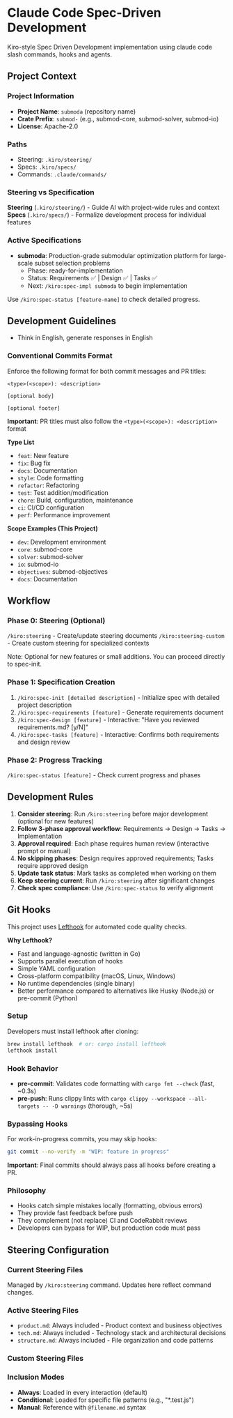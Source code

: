 # Claude Code Spec-Driven Development

Kiro-style Spec Driven Development implementation using claude code slash commands, hooks and agents.

## Project Context

### Project Information
- **Project Name**: `submoda` (repository name)
- **Crate Prefix**: `submod-` (e.g., submod-core, submod-solver, submod-io)
- **License**: Apache-2.0

### Paths
- Steering: `.kiro/steering/`
- Specs: `.kiro/specs/`
- Commands: `.claude/commands/`

### Steering vs Specification

**Steering** (`.kiro/steering/`) - Guide AI with project-wide rules and context
**Specs** (`.kiro/specs/`) - Formalize development process for individual features

### Active Specifications
- **submoda**: Production-grade submodular optimization platform for large-scale subset selection problems
  - Phase: ready-for-implementation
  - Status: Requirements ✅ | Design ✅ | Tasks ✅
  - Next: `/kiro:spec-impl submoda` to begin implementation

Use `/kiro:spec-status [feature-name]` to check detailed progress.

## Development Guidelines
- Think in English, generate responses in English

### Conventional Commits Format

Enforce the following format for both commit messages and PR titles:

```
<type>(<scope>): <description>

[optional body]

[optional footer]
```

**Important**: PR titles must also follow the `<type>(<scope>): <description>` format

**Type List**
- `feat`: New feature
- `fix`: Bug fix
- `docs`: Documentation
- `style`: Code formatting
- `refactor`: Refactoring
- `test`: Test addition/modification
- `chore`: Build, configuration, maintenance
- `ci`: CI/CD configuration
- `perf`: Performance improvement

**Scope Examples (This Project)**
- `dev`: Development environment
- `core`: submod-core
- `solver`: submod-solver
- `io`: submod-io
- `objectives`: submod-objectives
- `docs`: Documentation

## Workflow

### Phase 0: Steering (Optional)
`/kiro:steering` - Create/update steering documents
`/kiro:steering-custom` - Create custom steering for specialized contexts

Note: Optional for new features or small additions. You can proceed directly to spec-init.

### Phase 1: Specification Creation
1. `/kiro:spec-init [detailed description]` - Initialize spec with detailed project description
2. `/kiro:spec-requirements [feature]` - Generate requirements document
3. `/kiro:spec-design [feature]` - Interactive: "Have you reviewed requirements.md? [y/N]"
4. `/kiro:spec-tasks [feature]` - Interactive: Confirms both requirements and design review

### Phase 2: Progress Tracking
`/kiro:spec-status [feature]` - Check current progress and phases

## Development Rules
1. **Consider steering**: Run `/kiro:steering` before major development (optional for new features)
2. **Follow 3-phase approval workflow**: Requirements → Design → Tasks → Implementation
3. **Approval required**: Each phase requires human review (interactive prompt or manual)
4. **No skipping phases**: Design requires approved requirements; Tasks require approved design
5. **Update task status**: Mark tasks as completed when working on them
6. **Keep steering current**: Run `/kiro:steering` after significant changes
7. **Check spec compliance**: Use `/kiro:spec-status` to verify alignment

## Git Hooks

This project uses [Lefthook](https://github.com/evilmartians/lefthook) for automated code quality checks.

**Why Lefthook?**
- Fast and language-agnostic (written in Go)
- Supports parallel execution of hooks
- Simple YAML configuration
- Cross-platform compatibility (macOS, Linux, Windows)
- No runtime dependencies (single binary)
- Better performance compared to alternatives like Husky (Node.js) or pre-commit (Python)

### Setup
Developers must install lefthook after cloning:
```bash
brew install lefthook  # or: cargo install lefthook
lefthook install
```

### Hook Behavior
- **pre-commit**: Validates code formatting with `cargo fmt --check` (fast, ~0.3s)
- **pre-push**: Runs clippy lints with `cargo clippy --workspace --all-targets -- -D warnings` (thorough, ~5s)

### Bypassing Hooks
For work-in-progress commits, you may skip hooks:
```bash
git commit --no-verify -m "WIP: feature in progress"
```

**Important**: Final commits should always pass all hooks before creating a PR.

### Philosophy
- Hooks catch simple mistakes locally (formatting, obvious errors)
- They provide fast feedback before push
- They complement (not replace) CI and CodeRabbit reviews
- Developers can bypass for WIP, but production code must pass

## Steering Configuration

### Current Steering Files
Managed by `/kiro:steering` command. Updates here reflect command changes.

### Active Steering Files
- `product.md`: Always included - Product context and business objectives
- `tech.md`: Always included - Technology stack and architectural decisions
- `structure.md`: Always included - File organization and code patterns

### Custom Steering Files
<!-- Added by /kiro:steering-custom command -->
<!-- Format:
- `filename.md`: Mode - Pattern(s) - Description
  Mode: Always|Conditional|Manual
  Pattern: File patterns for Conditional mode
-->

### Inclusion Modes
- **Always**: Loaded in every interaction (default)
- **Conditional**: Loaded for specific file patterns (e.g., "*.test.js")
- **Manual**: Reference with `@filename.md` syntax
